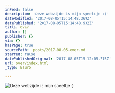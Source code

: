 ```yaml
---
inFeed: false
description: 'Deze webzijde is mijn speeltje :)'
dateModified: '2017-08-05T15:14:48.369Z'
datePublished: '2017-08-05T15:14:48.932Z'
title: Over
author: []
publisher: {}
via: {}
hasPage: true
sourcePath: _posts/2017-08-05-over.md
starred: false
datePublishedOriginal: '2017-08-05T15:12:05.715Z'
url: over/index.html
_type: Blurb

---
```

![Deze webzijde is mijn speeltje :)](https://the-grid-user-content.s3-us-west-2.amazonaws.com/ef8367e3-84c6-426b-bb19-983303d58eda.jpg)